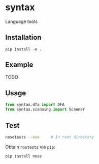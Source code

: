 # syntax
Language tools


## Installation
`pip install -e .`


## Example
TODO


## Usage
```python
from syntax.dfa import DFA
from syntax.scanning import Scanner
```


## Test

```bash
nosetests --exe     # In root directory
```


Obtain `nostests` via `pip`:
```bash
pip install nose
```
